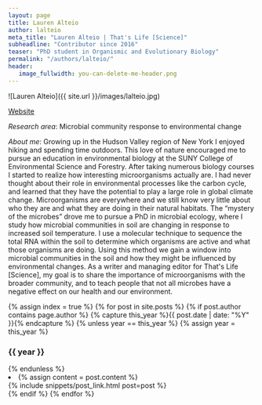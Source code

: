 ```yaml
---
layout: page
title: Lauren Alteio
author: lalteio
meta_title: "Lauren Alteio | That's Life [Science]"
subheadline: "Contributor since 2016"
teaser: "PhD student in Organismic and Evolutionary Biology"
permalink: "/authors/lalteio/"
header:
   image_fullwidth: you-can-delete-me-header.png
---
```

![Lauren Alteio]({{ site.url }}/images/lalteio.jpg)

[Website](https://twitter.com/lvalteio)

*Research area*: Microbial community response to environmental change

*About me*: Growing up in the Hudson Valley region of New York I enjoyed hiking and spending time outdoors. This love of nature encouraged me to pursue an education in environmental biology at the SUNY College of Environmental Science and Forestry. After taking numerous biology courses I started to realize how interesting microorganisms actually are. I had never thought about their role in environmental processes like the carbon cycle, and learned that they have the potential to play a large role in global climate change. Microorganisms are everywhere and we still know very little about who they are and what they are doing in their natural habitats. The “mystery of the microbes” drove me to pursue a PhD in microbial ecology, where I study how microbial communities in soil are changing in response to increased soil temperature. I use a molecular technique to sequence the total RNA within the soil to determine which organisms are active and what those organisms are doing. Using this method we gain a window into microbial communities in the soil and how they might be influenced by environmental changes. As a writer and managing editor for That's Life [Science], my goal is to share the importance of microorganisms with the broader community, and to teach people that not all microbes have a negative effect on our health and our environment.

{% assign index = true %}
{% for post in site.posts %}
{% if post.author contains page.author %}
{% capture this_year %}{{ post.date | date: "%Y" }}{% endcapture %}
{% unless year == this_year %}
{% assign year = this_year %}
<h3>{{ year }}</h3>
{% endunless %}
<li>
{% assign content = post.content %}
<article>
{% include snippets/post_link.html post=post %}
</article>
</li>
{% endif %}
{% endfor %}
